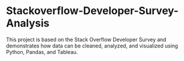 # Stackoverflow-Developer-Survey-Analysis
This project is based on the Stack Overflow Developer Survey and demonstrates how data can be cleaned, analyzed, and visualized using Python, Pandas, and Tableau.
